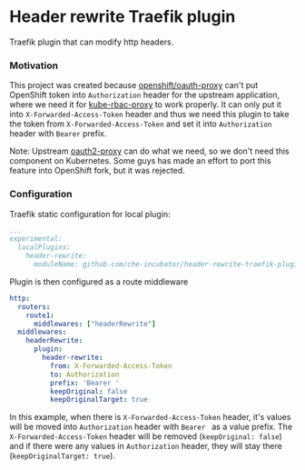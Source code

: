 # Header rewrite Traefik plugin

Traefik plugin that can modify http headers.

### Motivation

This project was created because [openshift/oauth-proxy](https://github.com/openshift/oauth-proxy)
can't put OpenShift token into `Authorization` header for the upstream application, where we need it
for [kube-rbac-proxy](https://github.com/openshift/kube-rbac-proxy) to work properly. It can only
put it into `X-Forwarded-Access-Token` header and thus we need this plugin to take the token
from `X-Forwarded-Access-Token` and set it into `Authorization` header with `Bearer` prefix.

Note: Upstream [oauth2-proxy](https://github.com/oauth2-proxy/oauth2-proxy) can do what we need, so
we don't need this component on Kubernetes. Some guys has made an effort to port this feature into
OpenShift fork, but it was rejected.

### Configuration

Traefik static configuration for local plugin:
```.yaml
...
experimental:
  localPlugins:
    header-rewrite:
      moduleName: github.com/che-incubator/header-rewrite-traefik-plugin
```

Plugin is then configured as a route middleware
```.yaml
http:
  routers:
    route1:
      middlewares: ["headerRewrite"]
  middlewares:
    headerRewrite:
      plugin:
        header-rewrite:
          from: X-Forwarded-Access-Token
          to: Authorization
          prefix: 'Bearer '
          keepOriginal: false
          keepOriginalTarget: true
```

In this example, when there is `X-Forwarded-Access-Token` header, it's values will be moved
into `Authorization` header with `Bearer ` as a value prefix. The `X-Forwarded-Access-Token` header
will be removed (`keepOriginal: false`) and if there were any values in `Authorization` header, they
will stay there (`keepOriginalTarget: true`).

